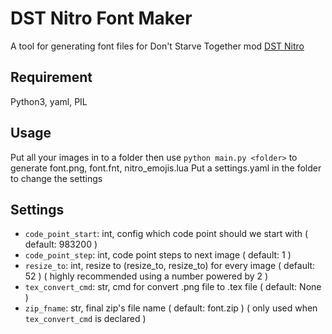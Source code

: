 # DST Nitro Font Maker

A tool for generating font files for Don't Starve Together mod [DST Nitro](https://steamcommunity.com/sharedfiles/filedetails/?id=2248952715)

## Requirement
  Python3, yaml, PIL

## Usage
  Put all your images in to a folder then use `python main.py <folder>` to generate font.png, font.fnt, nitro_emojis.lua
  Put a settings.yaml in the folder to change the settings

## Settings

  - `code_point_start`: int, config which code point should we start with ( default: 983200 )
  - `code_point_step`: int, code point steps to next image ( default: 1 )
  - `resize_to`: int, resize to (resize_to, resize_to) for every image ( default: 52 ) ( highly recommended using a number powered by 2 )
  - `tex_convert_cmd`: str, cmd for convert .png file to .tex file ( default: None )
  - `zip_fname`: str, final zip's file name ( default: font.zip ) ( only used when `tex_convert_cmd` is declared )
